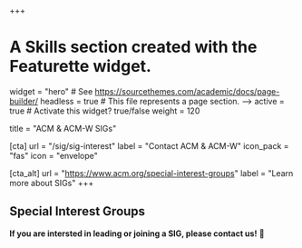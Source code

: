 +++
# A Skills section created with the Featurette widget.
widget = "hero"  # See https://sourcethemes.com/academic/docs/page-builder/
headless = true  # This file represents a page section. -->
active = true  # Activate this widget? true/false
weight = 120

title = "ACM & ACM-W SIGs"

[cta]
  url = "/sig/sig-interest"
  label = "Contact ACM & ACM-W"
  icon_pack = "fas"
  icon = "envelope"
  
[cta_alt]
  url = "https://www.acm.org/special-interest-groups"
  label = "Learn more about SIGs"
+++
## Special Interest Groups


**If you are intersted in leading or joining a SIG, please contact us!** :star_struck:
